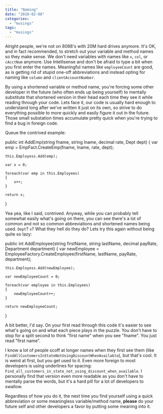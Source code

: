 ```yaml
---
title: "Naming"
date: "2010-02-08"
categories: 
  - "musings"
tags: 
  - "musings"
---
```


Alright people, we're not on 8088's with 20M hard drives anymore. It's OK, and in fact recommended, to stretch out your variable and method names so they make sense. We don't need variables with names like `x`, `col`, or `cAcctNum` anymore. Use Intellisense and don't be afraid to type a bit when you first enter the names. Meaningful names like `employeeCount` are good, as is getting rid of stupid one-off abbreviations and instead opting for naming like `column` and `clientAccountNumber`.

By using a shortened variable or method name, you're forcing some other developer in the future (who often ends up being yourself) to mentally substitute that shortened version in their head each time they see it while reading through your code. Lets face it, our code is usually hard enough to understand long after we've written it just on its own, so strive to do everything possible to more quickly and easily figure it out in the future. Those small substation times accumulate pretty quick when you're trying to find a bug in foreign code.

Queue the contrived example:

public int AddEmp(string fname, string lname, decimal rate, Dept dept)
{
	var emp = EmpFact.CreateEmp(fname, lname, rate, dept);
	
	this.Employess.Add(emp);
	
	var x = 0;
	
	foreach(var emp in this.Employees)
	{
		x++;
	}
	
	return x;
}

Yea yea, like I said, contrived. Anyway, while you can probably tell somewhat easily what's going on there, you can see there's a lot of common and not so common abbreviations and shortened names being used. `Dept`? `x`? What they hell do they do? Lets try this again without being quite so lazy:

public int AddEmployee(string firstName, string lastName, decimal payRate, Department department)
{
	var newEmployee = EmployeeFactory.CreateEmployee(firstName, lastName, payRate, department);
	
	this.Employess.Add(newEmployee);
	
	var newEmployeeCount = 0;
	
	foreach(var employee in this.Employees)
	{
		newEmployeeCount++;
	}
	
	return newEmployeeCount;
}

A bit better, I'd say. On your first read through this code it's easier to see what's going on and what each piece plays in the puzzle. You don't have to stop for a split second to think "first name" when you see "fname". You just read "first name".

I know a lot of people scoff at longer names when they first see them (like `FindAllCustomersInStateNotUsingDiscountWhenAvailable`), but that's cool. It is weird at first, but you get used to it. Even more foreign to most developers is using underlines for spacing: `Find_all_customers_in_state_not_using_discount_when_available`. I personally find that version even more readable as you don't have to mentally parse the words, but it's a hard pill for a lot of developers to swallow.

Regardless of how you do it, the next time you find yourself using a quick abbreviation or some meaningless variable/method name, **please** do your future self and other developers a favor by putting some meaning into it.
